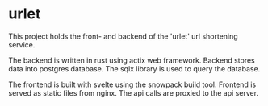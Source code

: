 # urlet

This project holds the front- and backend of the 'urlet' url shortening service.

The backend is written in rust using actix web framework. Backend stores data into postgres database. The sqlx library is used to query the database.

The frontend is built with svelte using the snowpack build tool. Frontend is served as static files from nginx. The api calls are proxied to the api server.